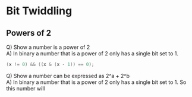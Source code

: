 Bit Twiddling
=============

Powers of 2
-----------

Q) Show a number is a power of 2  
A) In binary a number that is a power of 2 only has a single bit set to 1.

```c++
(x != 0) && ((x & (x - 1)) == 0);
```

Q) Show a number can be expressed as 2^a + 2^b  
A) In binary a number that is a power of 2 only has a single bit set to 1. So this number will